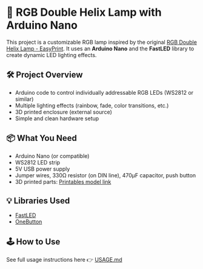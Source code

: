 # 🌈 RGB Double Helix Lamp with Arduino Nano

This project is a customizable RGB lamp inspired by the original [RGB Double Helix Lamp - EasyPrint](https://www.printables.com/model/62043-rgb-double-helix-lamp-easyprint). 
It uses an **Arduino Nano** and the **FastLED** library to create dynamic LED lighting effects.

## 🛠️ Project Overview

- Arduino code to control individually addressable RGB LEDs (WS2812 or similar)
- Multiple lighting effects (rainbow, fade, color transitions, etc.)
- 3D printed enclosure (external source)
- Simple and clean hardware setup

## 📦 What You Need

- Arduino Nano (or compatible)
- WS2812 LED strip
- 5V USB power supply
- Jumper wires, 330Ω resistor (on DIN line), 470µF capacitor, push button
- 3D printed parts: [Printables model link](https://www.printables.com/model/62043-rgb-double-helix-lamp-easyprint)

## 💡 Libraries Used

- [FastLED](https://github.com/FastLED/FastLED)
- [OneButton](https://github.com/mathertel/OneButton)

## 🕹️ How to Use

See full usage instructions here 👉 [USAGE.md](./doc/USAGE.md)



